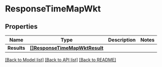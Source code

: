 # ResponseTimeMapWkt

## Properties

Name | Type | Description | Notes
------------ | ------------- | ------------- | -------------
**Results** | [**[]ResponseTimeMapWktResult**](ResponseTimeMapWktResult.md) |  | 

[[Back to Model list]](../README.md#documentation-for-models) [[Back to API list]](../README.md#documentation-for-api-endpoints) [[Back to README]](../README.md)


